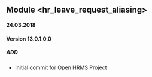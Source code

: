 ## Module <hr_leave_request_aliasing>

#### 24.03.2018
#### Version 13.0.1.0.0
##### ADD
- Initial commit for Open HRMS Project

